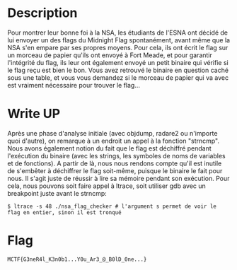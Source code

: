 # Description
Pour montrer leur bonne foi à la NSA, les étudiants de l'ESNA ont décidé de lui envoyer un des flags du Midnight Flag spontanément, avant même que la NSA s'en empare par ses propres moyens. Pour cela, ils ont écrit le flag sur un morceau de papier qu'ils ont envoyé à Fort Meade, et pour garantir l'intégrité du flag, ils leur ont également envoyé un petit binaire qui vérifie si le flag reçu est bien le bon.
Vous avez retrouvé le binaire en question caché sous une table, et vous vous demandez si le morceau de papier qui va avec est vraiment nécessaire pour trouver le flag...

# Write UP
Après une phase d'analyse initiale (avec objdump, radare2 ou n'importe quoi d'autre), on remarque à un endroit un appel à la fonction "strncmp". Nous avons également notion du fait que le flag est déchiffré pendant l'exécution du binaire (avec les strings, les symboles de noms de variables et de fonctions). A partir de là, nous nous rendons compte qu'il est inutile de s'embêter à déchiffrer le flag soit-même, puisque le binaire le fait pour nous. Il s'agit juste de réussir à lire sa mémoire pendant son exécution. Pour cela, nous pouvons soit faire appel à ltrace, soit utiliser gdb avec un breakpoint juste avant le strncmp:
```
$ ltrace -s 48 ./nsa_flag_checker # l'argument s permet de voir le flag en entier, sinon il est tronqué
```

# Flag
`MCTF{G3neR4l_K3n0b1...Y0u_Ar3_@_B0lD_0ne...}`

